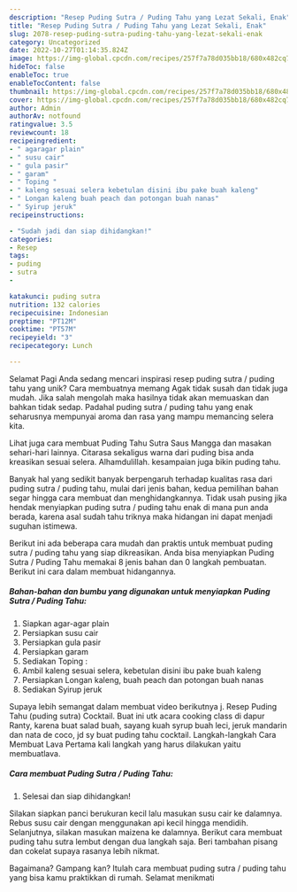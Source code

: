 ```yaml
---
description: "Resep Puding Sutra / Puding Tahu yang Lezat Sekali, Enak"
title: "Resep Puding Sutra / Puding Tahu yang Lezat Sekali, Enak"
slug: 2078-resep-puding-sutra-puding-tahu-yang-lezat-sekali-enak
category: Uncategorized
date: 2022-10-27T01:14:35.824Z
image: https://img-global.cpcdn.com/recipes/257f7a78d035bb18/680x482cq70/puding-sutra-puding-tahu-foto-resep-utama.jpg
hideToc: false
enableToc: true
enableTocContent: false
thumbnail: https://img-global.cpcdn.com/recipes/257f7a78d035bb18/680x482cq70/puding-sutra-puding-tahu-foto-resep-utama.jpg
cover: https://img-global.cpcdn.com/recipes/257f7a78d035bb18/680x482cq70/puding-sutra-puding-tahu-foto-resep-utama.jpg
author: Admin
authorAv: notfound
ratingvalue: 3.5
reviewcount: 18
recipeingredient:
- " agaragar plain"
- " susu cair"
- " gula pasir"
- " garam"
- " Toping "
- " kaleng sesuai selera kebetulan disini ibu pake buah kaleng"
- " Longan kaleng buah peach dan potongan buah nanas"
- " Syirup jeruk"
recipeinstructions:

- "Sudah jadi dan siap dihidangkan!"
categories:
- Resep
tags:
- puding
- sutra
- 

katakunci: puding sutra  
nutrition: 132 calories
recipecuisine: Indonesian
preptime: "PT12M"
cooktime: "PT57M"
recipeyield: "3"
recipecategory: Lunch

---
```



Selamat Pagi Anda sedang mencari inspirasi resep puding sutra / puding tahu yang unik? Cara membuatnya memang Agak tidak susah dan tidak juga mudah. Jika salah mengolah maka hasilnya tidak akan memuaskan dan bahkan tidak sedap. Padahal puding sutra / puding tahu yang enak seharusnya mempunyai aroma dan rasa yang mampu memancing selera kita.


Lihat juga cara membuat Puding Tahu Sutra Saus Mangga dan masakan sehari-hari lainnya. Citarasa sekaligus warna dari puding bisa anda kreasikan sesuai selera. Alhamdulillah. kesampaian juga bikin puding tahu.

Banyak hal yang sedikit banyak berpengaruh terhadap kualitas rasa dari puding sutra / puding tahu, mulai dari jenis bahan, kedua pemilihan bahan segar hingga cara membuat dan menghidangkannya. Tidak usah pusing jika hendak menyiapkan puding sutra / puding tahu enak di mana pun anda berada, karena asal sudah tahu triknya maka hidangan ini dapat menjadi suguhan istimewa.


Berikut ini ada beberapa cara mudah dan praktis untuk membuat puding sutra / puding tahu yang siap dikreasikan. Anda bisa menyiapkan Puding Sutra / Puding Tahu memakai 8 jenis bahan dan 0 langkah pembuatan. Berikut ini cara dalam membuat hidangannya.

<!--inarticleads1-->

##### Bahan-bahan dan bumbu yang digunakan untuk menyiapkan Puding Sutra / Puding Tahu:

1. Siapkan  agar-agar plain
1. Persiapkan  susu cair
1. Persiapkan  gula pasir
1. Persiapkan  garam
1. Sediakan  Toping :
1. Ambil  kaleng sesuai selera, kebetulan disini ibu pake buah kaleng
1. Persiapkan  Longan kaleng, buah peach dan potongan buah nanas
1. Sediakan  Syirup jeruk


Supaya lebih semangat dalam membuat video berikutnya j. Resep Puding Tahu (puding sutra) Cocktail. Buat ini utk acara cooking class di dapur Ranty, karena buat salad buah, sayang kuah syrup buah leci, jeruk mandarin dan nata de coco, jd sy buat puding tahu cocktail. Langkah-langkah Cara Membuat Lava Pertama kali langkah yang harus dilakukan yaitu membuatlava. 

<!--inarticleads2-->

##### Cara membuat Puding Sutra / Puding Tahu:


1. Selesai dan siap dihidangkan!

Silakan siapkan panci berukuran kecil lalu masukan susu cair ke dalamnya. Rebus susu cair dengan menggunakan api kecil hingga mendidih. Selanjutnya, silakan masukan maizena ke dalamnya. Berikut cara membuat puding tahu sutra lembut dengan dua langkah saja. Beri tambahan pisang dan cokelat supaya rasanya lebih nikmat. 

Bagaimana? Gampang kan? Itulah cara membuat puding sutra / puding tahu yang bisa kamu praktikkan di rumah. Selamat menikmati
